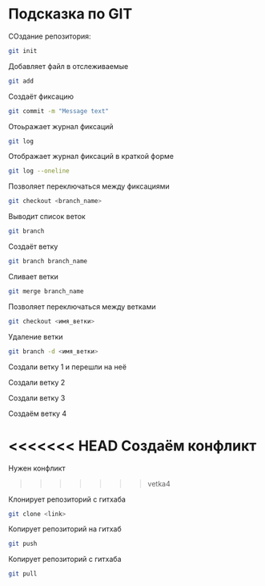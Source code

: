 # Подсказка по GIT

СОздание репозитория:
```sh
git init
```
Добавляет файл в отслеживаемые
```sh
git add
```
Создаёт фиксацию
```sh
git commit -m "Message text"
```
Отоьражает журнал фиксаций
```sh
git log
```
Отображает журнал фиксаций в краткой форме
```sh
git log --oneline
```
Позволяет переключаться между фиксациями
```sh
git checkout <branch_name>
```

Выводит список веток
```sh
git branch
```

Создаёт ветку
```sh
git branch branch_name
```

Сливает ветки
```sh
git merge branch_name
```

Позволяет переключаться между ветками
```sh
git checkout <имя_ветки>
```
Удаление ветки
```sh
git branch -d <имя_ветки>
```

Создали ветку 1 и перешли на неё

Создали ветку 2

Создали ветку 3

Создаём ветку 4

<<<<<<< HEAD
Создаём конфликт
=======
Нужен конфликт
>>>>>>> vetka4

Клонирует репозиторий с гитхаба
```sh 
git clone <link>
```

Копирует репозиторий на гитхаб
```sh
git push
```

Копирует репозиторий с гитхаба
```sh
git pull
```